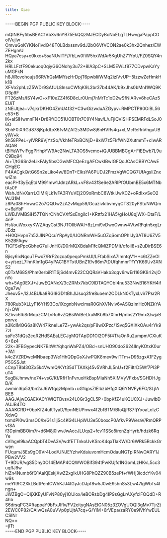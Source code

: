 ```yaml
---
title: Xiao
---
```


<style>
    header, nav, footer{
        display: none;
    }
    p {
        overflow: auto;
    }
</style>

\-\-\-\-\-BEGIN PGP PUBLIC KEY BLOCK\-\-\-\-\-<br>
<br>
mQINBFyfibsBEAC1VbXv6nYB75EkQQzMJECDyBcNoELgTLHwvgaPappCOoIVujlw<br>
OmvuGoKYKNol1vdQ48T0LBdxssnv9dJ2bO6VfVCON2ae0k3hx2Qnhez/EWZEHgmU<br>
HQya7esy+c0kxc+5saNUvITF//fbLw0fiW5hxWdAr5KgUhZ71YpU/FZ0SQY4n2kx<br>
HRLLFzfF90ekuoq0qiyG6ONohy3u72+8lA3pC+SLM5EWLf877CDvpwKaYyuMGFkN<br>
h8J/Rovohoujs66RVhGsMMYszHrDpjT6pwbIiiWMq2iziVvUP+5IzzwZeHmkHk1B<br>
XFVo2phLzZ5WDr9SAfUL8lnsoCWfqK9L2br37b44AK/b9xJhs0bMnI1WQ9KD3p9F<br>
FT26zMs/ISY4wO+xF10eZZ4f6D8cLr0Umj7nMrTc1oD2wSfNlARvv6heCAz5EUiT<br>
zNEiJtjea+v7sjkrDKHO4ZmU4f32+C3wGizwduAZGypv+RMPCTP90OiBL56e53+B<br>
lK+aISlHwmnFN+Dr8Rf/DC51UOBT0t7C9Y4Nav/L/uFjiQVISHPSEMRFdLSoJ06O<br>
SbhF0iXRGd878jKpfdfpX6fvMZAf2s3MDw8j6nHVRs4q+xLMcReRnVhguUByW/+k<br>
9h58FPeL+ylVRR9VjYzSo/VkhfeTRxBCNjD+8xW7z5FkfWN2XutmmT+cIwARAQAB<br>
tBlYaWFvIFggPHhpYW9Ac2NwLTA3OS5vcmc+iQJUBBMBCgA+FiEEwb7L9uC9Bq94<br>
Ai+T/tG6Sn2eLikFAlyfibsCGwMFCQeEzgAFCwkIBwIGFQoJCAsCBBYCAwECHgEC<br>
F4AACgkQ/tG6Sn2eLiko4w/8DnT+EIksYA6PUDJ2FmzVgWCQG7UfAgsliZnxwlZm<br>
eacPHf3yEqEtdM991mw1JdnzARkL+vF8v43fSe6e2ARlPfOUbmBE5x6MTNbtAs0F<br>
WahJdNvXarrLOlMKjLk1vFA3RYuVEj2O9oRmbC8WtklJwXCZ+oRdIxvSeO2WJ31M<br>
z8Pa08hHnwaC2o7QQUw2zA2vMqp59/GcazivkibvmyqCTS20yFStuNWQme+6aYbF<br>
LWBJVMBSiH57TQNrCNhCVXfSxEngilc1+KRttfx21HA5/gHoU8qjWX+DtaF/L4nP<br>
HsI/ouWoxxyKWZAqyCst3NJTOIlbWAI+8zLmi9vDwxOwnw4VtwRFqtn5xgLrJEdz<br>
+H0QHvpn7n52JINPQcuYRpAy0/UONRmWH5uOZqSomOPhIJy3AT8U6ZV5K52BFAgw<br>
TICFSxPpcGbheG7uilJnHC/D0rMQXBdaM1fcQMiZPDMIt/dfoii8+sZuDirBSE6n<br>
Bjisy6ixNqcuTFwx7/RrF2ozoa0peqoPmkUI/LFfabSixA7ImntqV1++c6tZZeOl<br>
e+y/sezL7lhnKIm1gG4yPAC1BYTxtUBnZ1f/v86m7tDUfqhmnrTfYYK66Uv3XNS2<br>
q0TxM68S/Phm0erbiR1TSjSd4mvE22CQQRaVHakb3qqv6rwErI16GK9rI2vjOnYc<br>
wh+5Ag0EXJ+JuwEQANxX/3cZRMx7kbC9IDTAQYObI4nu533NwB16YKH4if0ge7w/<br>
Jheuv5+/l2J4BUka8RGI8GD1tBhJ/Jsuq3fre8uoem2ODLkN0kTyxLvir7Psr2RX<br>
780Rub3XLLyF16YH93Co/iXcgnbNwclmaR0GhXVNviv6vASQzImHc0NZkYAnj+QW<br>
8Zbvc6lbSrMopzCMLvRu6vZQBsWdBeLkuMKb8b7XlnrH/mbs2Y9mx3/wjaBpnrvx<br>
a3KdIMQG6a8KW47ikneILe7Z+ywAk2qs/pF8wiXPzc/1Svq5GXiXkOAu4rYk97zl<br>
spFc31dQs2cqR2HdSAEaLECJgMQTApDD1Ol2OF5f4T/aOnRu2umpm/CXluK6+6z4<br>
22k+3FBGypecNK7BitWtYqhqnWaPZ4/OBd+snUHO90do2624IInyKOtxK0ur+7A1<br>
k4c2VZRDwcMNbaep3We1HhQDpGsXJwPQK8mev9wiTTm+D95zgxA1FZygP5GSSJst<br>
cCnpTBbI3OZx5k4VwmQ/KYt35dTTAXkj45v5VRhJL5nU+f2FiItrD5Wf7Pl3PuT4<br>
5ugB/Jhmw/ne74+vsG/Kf/RfH1nFvruoHkBspMiaNh5XlMVyVFxbr/SGHDHJgD/K<br>
awminI6p53/bn2aJ6WfqqzMpmb+uG1qpsZlElbzbHfgXlQ6YNVFy6FO/SLjlABEB<br>
AAGJAjwEGAEKACYWIQTBvsv24L0Gr3gCL5P+0bpKfZ4uKQUCXJ+JuwIbDAUJB4TO<br>
AAAKCRD+0bpKfZ4uKTyaD/9pnNEUPnwx4f2bfBTM/BIoQjRS7fjYxoaLoIzCXdwQ<br>
txmdPI0w3msO0/b/G1s1ljSc4KG4LHpWU3e50boxcP0AfkvP9WeraV/RmQRPvfSA<br>
f3DpimBBOim7r+d6M8j0lwvJwAccJLUqs2+fcv11SSo5ircnZqHyrb/hdzk6RqYe<br>
cVlhgel9kaACQpbT4DvA3V/wdfETTnkoUvKSroK4qxTlaKW/Dr6WRk5RckkGrwjm<br>
FUqumJ5Es9gO9Vr4Lod/UNJEYzhvKdaiuvomHcmOdauNGTpIRNwOARY1JPBw2VV2<br>
T+9DUR/vgS5Dny0O14EMAP4CQWWOBif394tPwKUjfc1NGomLzHKvL5cc3uqflJ8w<br>
hlZn4Numb6fQ1AaKjEskjXwZ2xgIkUHG8PhQZZ90B5zePf+fWHj3icdcYKv04w9s<br>
meYIt9C2XkLBdtPenICWhKJJ4tGyJcDJpf8w5J0wE9shnSs3Lw47lgWbTs4lngn+<br>
JWZBgO+QIjXKEyUFvNP80yj1OUlox/ieBORsbDg4IP9sGgLrAXyfclFQQdD+R4hb<br>
S6drsqPC3XftappaY9bFxJlflv/FV2eitygNAsEIGN05z3ZOVgUOQl3gMv7TjrZt<br>
2EWC0P82/CAIwQsA0uVVp0pUjtA7cq+G/YiM+6rVEpa/zaRY0e9lVhYwEULCSINr<br>
NQ==<br>
=jlTt<br>
\-\-\-\-\-END PGP PUBLIC KEY BLOCK\-\-\-\-\-<br>
